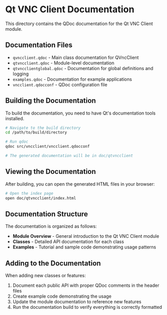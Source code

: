 # Qt VNC Client Documentation

This directory contains the QDoc documentation for the Qt VNC Client module.

## Documentation Files

- `qvncclient.qdoc` - Main class documentation for QVncClient
- `qtvncclient.qdoc` - Module-level documentation
- `qtvncclientglobal.qdoc` - Documentation for global definitions and logging
- `examples.qdoc` - Documentation for example applications
- `vncclient.qdocconf` - QDoc configuration file

## Building the Documentation

To build the documentation, you need to have Qt's documentation tools installed.

```bash
# Navigate to the build directory
cd /path/to/build/directory

# Run qdoc
qdoc src/vncclient/vncclient.qdocconf

# The generated documentation will be in doc/qtvncclient
```

## Viewing the Documentation

After building, you can open the generated HTML files in your browser:

```bash
# Open the index page
open doc/qtvncclient/index.html
```

## Documentation Structure

The documentation is organized as follows:

- **Module Overview** - General introduction to the Qt VNC Client module
- **Classes** - Detailed API documentation for each class
- **Examples** - Tutorial and sample code demonstrating usage patterns

## Adding to the Documentation

When adding new classes or features:

1. Document each public API with proper QDoc comments in the header files
2. Create example code demonstrating the usage
3. Update the module documentation to reference new features
4. Run the documentation build to verify everything is correctly formatted